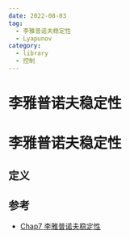 ```yaml
---
date: 2022-08-03
tag:
  - 李雅普诺夫稳定性
  - Lyapunov
category:
  - library
  - 控制
---
```


# 李雅普诺夫稳定性

# 李雅普诺夫稳定性


## 定义


## 参考

- [Chap7 李雅普诺夫稳定性](.//)
